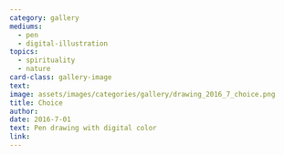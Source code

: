 ```yaml
---
category: gallery
mediums:
  - pen
  - digital-illustration
topics:
  - spirituality
  - nature
card-class: gallery-image
text:
image: assets/images/categories/gallery/drawing_2016_7_choice.png
title: Choice
author:
date: 2016-7-01
text: Pen drawing with digital color
link:
---
```

